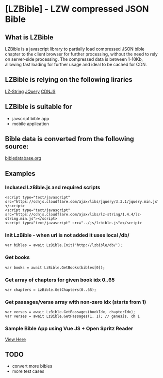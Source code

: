 [LZBible] - LZW compressed JSON Bible
=====================================

What is LZBible
-------------

LZBible is a javascript library to partially load compressed JSON bible chapter to the client browser for further processing, without the need to rely on server-side processing.
The compressed data is between 1-10Kb, allowing fast loading for further usage and ideal to be cached for CDN.

LZBible is relying on the following liraries
--------------------------------------------
[LZ-String](https://github.com/pieroxy/lz-string.git)
[JQuery](https://jquery.com/)
[CDNJS](https://cdnjs.com)

LZBible is suitable for
-----------------------
 * javscript bible app
 * mobile application

Bible data is converted from the following source:
--------------------------------------------------
[bibledatabase.org](http://bibledatabase.org/bibles.html)

Examples
--------

### Inclused LzBible.js and required scripts
```    
<script type="text/javascript" src="https://cdnjs.cloudflare.com/ajax/libs/jquery/3.3.1/jquery.min.js"></script>
<script type="text/javascript" src="https://cdnjs.cloudflare.com/ajax/libs/lz-string/1.4.4/lz-string.min.js"></script>
<script type="text/javascript" src="../js/lzbible.js"></script>
```

### Init LzBible - when url is not added it uses local /db/
```
var bibles = await LzBible.Init('http://lzbible/db/');
```

### Get books
```
var books = await LzBible.GetBooks(bibles[0]);
```

### Get array of chapters for given book idx 0..65
```
var chapters = LzBible.GetChapters(0..65);
```

### Get passages/verse array with non-zero idx (starts from 1)
```
var verses = await LzBible.GetPassages(bookIdx, chapterIdx);
var verses = await LzBible.GetPassages(1, 1); // genesis, ch 1
```

### Sample Bible App using Vue JS + Open Spritz Reader
[View Here](sample/index.html)


TODO
----
 * convert more bibles
 * more test cases


